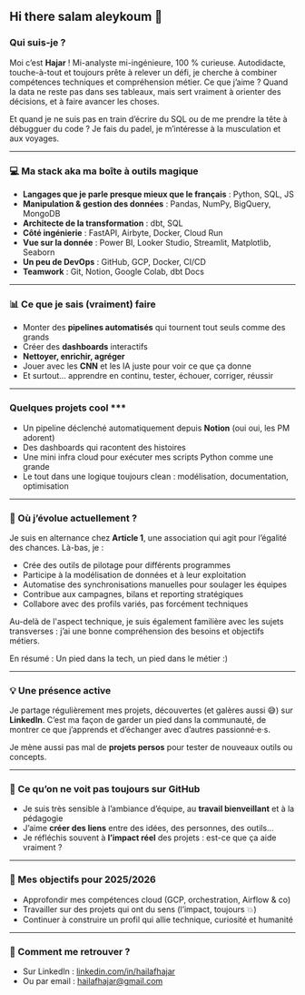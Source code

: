 ## Hi there salam aleykoum 👋
### Qui suis-je ?

Moi c’est **Hajar** ! Mi-analyste mi-ingénieure, 100 % curieuse. 
Autodidacte, touche-à-tout et toujours prête à relever un défi, je cherche à combiner compétences techniques et compréhension métier.
Ce que j’aime ? Quand la data ne reste pas dans ses tableaux, mais sert vraiment à orienter des décisions, et à faire avancer les choses.

Et quand je ne suis pas en train d’écrire du SQL ou de me prendre la tête à débugguer du code ? Je fais du padel, je m’intéresse à la musculation et aux voyages.

---

### 💻 Ma stack aka ma boîte à outils magique

* **Langages que je parle presque mieux que le français** : Python, SQL, JS
* **Manipulation & gestion des données** : Pandas, NumPy, BigQuery, MongoDB
* **Architecte de la transformation** : dbt, SQL
* **Côté ingénierie** : FastAPI, Airbyte, Docker, Cloud Run
* **Vue sur la donnée** : Power BI, Looker Studio, Streamlit, Matplotlib, Seaborn
* **Un peu de DevOps** : GitHub, GCP, Docker, CI/CD
* **Teamwork** : Git, Notion, Google Colab, dbt Docs

---

### 📊 Ce que je sais (vraiment) faire

* Monter des **pipelines automatisés** qui tournent tout seuls comme des grands
* Créer des **dashboards** interactifs
* **Nettoyer, enrichir, agréger**
* Jouer avec les **CNN** et les IA juste pour voir ce que ça donne
* Et surtout… apprendre en continu, tester, échouer, corriger, réussir 

---

### Quelques projets cool ***

* Un pipeline déclenché automatiquement depuis **Notion** (oui oui, les PM adorent)
* Des dashboards qui racontent des histoires
* Une mini infra cloud pour exécuter mes scripts Python comme une grande
* Le tout dans une logique toujours clean : modélisation, documentation, optimisation

---

### 🏢 Où j’évolue actuellement ?

Je suis en alternance chez **Article 1**, une association qui agit pour l’égalité des chances. Là-bas, je :

* Crée des outils de pilotage pour différents programmes
* Participe à la modélisation de données et à leur exploitation
* Automatise des synchronisations manuelles pour soulager les équipes
* Contribue aux campagnes, bilans et reporting stratégiques
* Collabore avec des profils variés, pas forcément techniques

Au-delà de l'aspect technique, je suis également familière avec les sujets transverses : j’ai une bonne compréhension des besoins et objectifs métiers.

En résumé : Un pied dans la tech, un pied dans le métier :)

---

### 💡 Une présence active

Je partage régulièrement mes projets, découvertes (et galères aussi 😅) sur **LinkedIn**. C’est ma façon de garder un pied dans la communauté, de montrer ce que j’apprends et d’échanger avec d’autres passionné·e·s.

Je mène aussi pas mal de **projets persos** pour tester de nouveaux outils ou concepts.

---

### 💬 Ce qu’on ne voit pas toujours sur GitHub

* Je suis très sensible à l’ambiance d’équipe, au **travail bienveillant** et à la pédagogie
* J’aime **créer des liens** entre des idées, des personnes, des outils…
* Je réfléchis souvent à **l’impact réel** des projets : est-ce que ça aide vraiment ?

---

### 🎯 Mes objectifs pour 2025/2026

* Approfondir mes compétences cloud (GCP, orchestration, Airflow & co)
* Travailler sur des projets qui ont du sens (l’impact, toujours 💥)
* Continuer à construire un profil qui allie technique, curiosité et humanité

---

### 📢 Comment me retrouver ?

* Sur LinkedIn : [linkedin.com/in/hailafhajar](https://linkedin.com/in/hailafhajar)
* Ou par email : [hailafhajar@gmail.com](mailto:hailafhajar@gmail.com)

